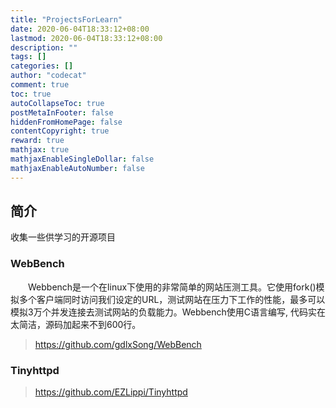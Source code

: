 ```yaml
---
title: "ProjectsForLearn"
date: 2020-06-04T18:33:12+08:00
lastmod: 2020-06-04T18:33:12+08:00
description: ""
tags: []
categories: []
author: "codecat"
comment: true
toc: true
autoCollapseToc: true
postMetaInFooter: false
hiddenFromHomePage: false
contentCopyright: true
reward: true
mathjax: true
mathjaxEnableSingleDollar: false
mathjaxEnableAutoNumber: false
---
```




## 简介

收集一些供学习的开源项目

### WebBench

&emsp;&emsp;Webbench是一个在linux下使用的非常简单的网站压测工具。它使用fork()模拟多个客户端同时访问我们设定的URL，测试网站在压力下工作的性能，最多可以模拟3万个并发连接去测试网站的负载能力。Webbench使用C语言编写, 代码实在太简洁，源码加起来不到600行。

>https://github.com/gdlxSong/WebBench



### Tinyhttpd


 

>https://github.com/EZLippi/Tinyhttpd

